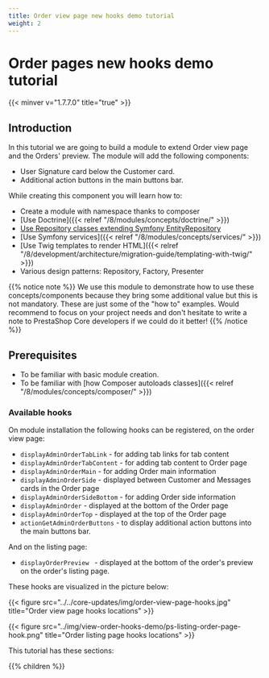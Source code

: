 ```yaml
---
title: Order view page new hooks demo tutorial 
weight: 2
---
```


# Order pages new hooks demo tutorial
{{< minver v="1.7.7.0" title="true" >}}

## Introduction

In this tutorial we are going to build a module to extend Order view page and the Orders' preview. 
The module will add the following components:

 - User Signature card below the Customer card.
 - Additional action buttons in the main buttons bar.
 
While creating this component you will learn how to:

 - Create a module with namespace thanks to composer
 - [Use Doctrine]({{< relref "/8/modules/concepts/doctrine/" >}})
 - [Use Repository classes extending Symfony EntityRepository](https://symfony.com/doc/4.4/doctrine/repository.html)
 - [Use Symfony services]({{< relref "/8/modules/concepts/services/" >}})
 - [Use Twig templates to render HTML]({{< relref "/8/development/architecture/migration-guide/templating-with-twig/" >}})
 - Various design patterns: Repository, Factory, Presenter
 
{{% notice note %}}
We use this module to demonstrate how to use these concepts/components because they bring some additional value
but this is not mandatory. These are just some of the "how to" examples. Would recommend to focus on your
project needs and don't hesitate to write a note to PrestaShop Core developers if we could do it better!
{{% /notice %}}

## Prerequisites

- To be familiar with basic module creation.
- To be familiar with [how Composer autoloads classes]({{< relref "/8/modules/concepts/composer/" >}})

### Available hooks

On module installation the following hooks can be registered, on the order view page:

 - `displayAdminOrderTabLink` - for adding tab links for tab content
 - `displayAdminOrderTabContent` - for adding tab content to Order page
 - `displayAdminOrderMain` - for adding Order main information
 - `displayAdminOrderSide` - displayed between Customer and Messages cards in the Order page
 - `displayAdminOrderSideBottom` - for adding Order side information
 - `displayAdminOrder` - displayed at the bottom of the Order page
 - `displayAdminOrderTop` - displayed at the top of the Order page
 - `actionGetAdminOrderButtons` - to display additional action buttons into the main buttons bar.

And on the listing page:
 - `displayOrderPreview ` -  displayed at the bottom of the order's preview on the order's listing page.
 
These hooks are visualized in the picture below:

 {{< figure src="../../core-updates/img/order-view-page-hooks.jpg" title="Order view page hooks locations" >}}
 
 {{< figure src="../img/view-order-hooks-demo/ps-listing-order-page-hook.png" title="Order listing page hooks locations" >}}

This tutorial has these sections:

{{% children %}} 
